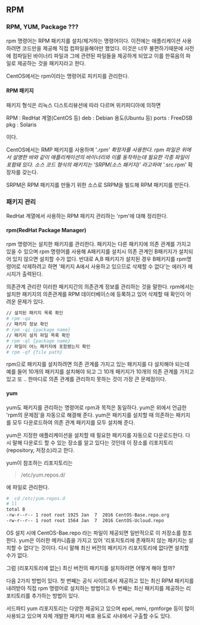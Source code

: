 
## RPM

### RPM, YUM, Package ???
rpm 명령어는 RPM 패키지를 설치/제거하는 명령어이다.
이전에는 애플리케이션 사용하려면 코드만을 제공해 직접 컴파일을해야만 했었다.
이것은 너무 불편하기때문에 사전에 컴파일된 바이너리 파일과 그에 관련된 파일들을 제공하게 되었고 
이를 한묶음의 파일로 제공하는 것을 패키지라고 한다.  

CentOS에서는 rpm이라는 명령어로 피키지를 관리한다. 

#### RPM 패키지
패키지 형식은 리눅스 디스트리뷰션에 따라 다르며 위키피디아에 의하면 

RPM : RedHat 계열(CentOS 등)
deb : Debian 용도(Ubuntu 등)
ports : FreeDSB 
pkg : Solaris

이다. 

CentOS에서는 RMP 패키지를 사용하며 '*.rpm' 확장자를 사용한다. 
rpm 파일은 위에서 설명한 바와 같이 애플리케이션의 바이너리와 이를 동작하는데 필요한 각종 파일이 포함돼 있다.
소스 코드 형식의 패키지는 'SRPM(소스 패키지)' 라고하며 '*.src.rpm' 확장자를 갖는다.

SRPM은 RPM 패키지를 만들기 위한 소스로 SRPM을 빌드해 RPM 패키지를 만든다.

### 패키지 관리
RedHat 계열에서 사용하는 RPM 패키지 관리하는 'rpm'에 대해 정리한다. 

#### rpm(RedHat Package Manager)
rpm 명령어는 설치한 패키지를 관리한다. 
패키지는 다른 패키지에 의존 관계를 가지고 있을 수 있으며 rpm 명령어를 사용해 
A패키지를 설치시 의존 관계인 B패키지가 설치되어 있지 않으면 설치할 수가 없다. 
반대로 A,B 패키지가 설치된 경우 B패키지를 rpm명령어로 삭제하려고 하면 '패키지 A에서 사용하고 있으므로 삭제할 수 없다'는 에러가 메시지가 출력된다.

의존관계 관리란 이러한 패키지간의 의존관계 정보를 관리하는 것을 말한다. 
rpm에서는 설치한 패키지의 의존관계를 RPM 데이터베이스에 등록하고 있어 삭제할 때 확인이 어려운 문제가 있다. 

```bash
// 설치된 패키지 목록 확인
# rpm -qa 
// 패키지 정보 확인
# rpm -qi {package name} 
// 패키지 설치 파일 목록 확인
# rpm -ql {package name} 
// 파일이 어느 패키지에 포함됐는지 확인
# rpm -qf {file path}
```

rpm으로 패키지를 설치하려면 의존 관계를 가지고 있는 패키지를 다 설치해야 되는데 예를 들어 10개의 패키지를 설치해야 되고 그 10개 패키지가 10개의 의존 관계를 가지고 있고 또 ..
한마디로 의존 관계를 관리하지 못하는 것이 가장 큰 문제점이다.

#### yum
yum도 패키지를 관리하는 명령어로 rpm과 목적은 동일하다. 
yum은 위에서 언급한 'rpm의 문제점'을 자동으로 해결해 준다.
yum은 패키지를 설치할 때 의존하는 패키지를 모두 다운로드하여 의존 관계 패키지를 모두 설치해 준다.

yum은 지정한 애플리케이션을 설치할 때 필요한 패키지를 자동으로 다운로드한다. 
다시 말해 다운로드 할 수 있는 장소를 알고 있다는 것인데 이 장소를 리포지토리(repository, 저장소)라고 한다.

yum이 참조하는 리포지토리는 

> /etc/yum.repos.d/

에 파일로 관리한다. 

```bash
#  cd /etc/yum.repos.d
# ll
total 8
-rw-r--r-- 1 root root 1925 Jan  7  2016 CentOS-Base.repo.org
-rw-r--r-- 1 root root 1564 Jan  7  2016 CentOS-Ucloud.repo
```
OS 설치 시에 CentOS-Bae.repo 라는 파일이 제공되면 일반적으로 이 저장소를 참조한다. 
yum은 이러한 메카니즘을 가지고 있어 '리포지토리에 존재하지 않는 패키지는 설치할 수 없다'는 것이다.
다시 말해 최신 버전의 패키지가 리포지토리에 없다면 설치할 수가 없다. 

그럼 (리포지토리에 없는) 최신 버전의 패키지를 설치하려면 어떻게 해야 할까?

다음 2가지 방법이 있다.
첫 번째는 공식 사이트에서 제공하고 있는 최신 RPM 패키지를 내려받아 직접 rpm 명령어로 설치하는 방법이고 두 번째는 최신 패키지를 제공하는 리포티토리를 추가하는 방법이 있다. 

서드파티 yum 리포지토리는 다양한 제공되고 있으며 epel, remi, rpmforge 등이 많이 사용되고 있으며 자체 개발한 패키지 배포 용도로 사내에서 구출할 수도 있다. 


